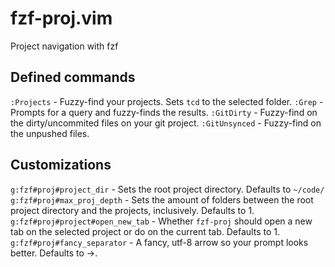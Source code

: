# fzf-proj.vim
Project navigation with fzf

## Defined commands

`:Projects` - Fuzzy-find your projects. Sets `tcd` to the selected folder.
`:Grep` - Prompts for a query and fuzzy-finds the results.
`:GitDirty` - Fuzzy-find on the dirty/uncommited files on your git project.
`:GitUnsynced` - Fuzzy-find on the unpushed files.

## Customizations

`g:fzf#proj#project_dir` - Sets the root project directory. Defaults to `~/code/`
`g:fzf#proj#max_proj_depth` - Sets the amount of folders between the root project directory and the projects, inclusively. Defaults to 1.
`g:fzf#proj#project#open_new_tab` - Whether `fzf-proj` should open a new tab on the selected project or do on the current tab. Defaults to 1.
`g:fzf#proj#fancy_separator` - A fancy, utf-8 arrow so your prompt looks better. Defaults to →.
